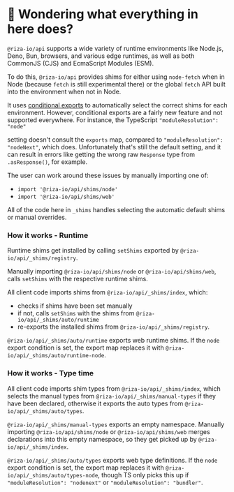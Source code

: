 # 👋 Wondering what everything in here does?

`@riza-io/api` supports a wide variety of runtime environments like Node.js, Deno, Bun, browsers, and various
edge runtimes, as well as both CommonJS (CJS) and EcmaScript Modules (ESM).

To do this, `@riza-io/api` provides shims for either using `node-fetch` when in Node (because `fetch` is still experimental there) or the global `fetch` API built into the environment when not in Node.

It uses [conditional exports](https://nodejs.org/api/packages.html#conditional-exports) to
automatically select the correct shims for each environment. However, conditional exports are a fairly new
feature and not supported everywhere. For instance, the TypeScript `"moduleResolution": "node"`

setting doesn't consult the `exports` map, compared to `"moduleResolution": "nodeNext"`, which does.
Unfortunately that's still the default setting, and it can result in errors like
getting the wrong raw `Response` type from `.asResponse()`, for example.

The user can work around these issues by manually importing one of:

- `import '@riza-io/api/shims/node'`
- `import '@riza-io/api/shims/web'`

All of the code here in `_shims` handles selecting the automatic default shims or manual overrides.

### How it works - Runtime

Runtime shims get installed by calling `setShims` exported by `@riza-io/api/_shims/registry`.

Manually importing `@riza-io/api/shims/node` or `@riza-io/api/shims/web`, calls `setShims` with the respective runtime shims.

All client code imports shims from `@riza-io/api/_shims/index`, which:

- checks if shims have been set manually
- if not, calls `setShims` with the shims from `@riza-io/api/_shims/auto/runtime`
- re-exports the installed shims from `@riza-io/api/_shims/registry`.

`@riza-io/api/_shims/auto/runtime` exports web runtime shims.
If the `node` export condition is set, the export map replaces it with `@riza-io/api/_shims/auto/runtime-node`.

### How it works - Type time

All client code imports shim types from `@riza-io/api/_shims/index`, which selects the manual types from `@riza-io/api/_shims/manual-types` if they have been declared, otherwise it exports the auto types from `@riza-io/api/_shims/auto/types`.

`@riza-io/api/_shims/manual-types` exports an empty namespace.
Manually importing `@riza-io/api/shims/node` or `@riza-io/api/shims/web` merges declarations into this empty namespace, so they get picked up by `@riza-io/api/_shims/index`.

`@riza-io/api/_shims/auto/types` exports web type definitions.
If the `node` export condition is set, the export map replaces it with `@riza-io/api/_shims/auto/types-node`, though TS only picks this up if `"moduleResolution": "nodenext"` or `"moduleResolution": "bundler"`.
